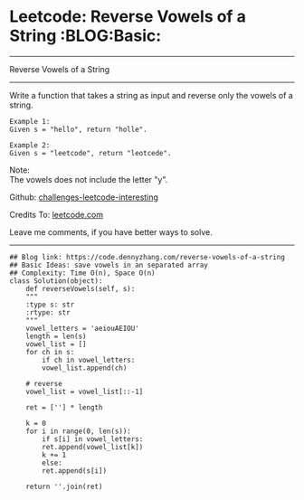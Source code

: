 
# Leetcode: Reverse Vowels of a String     :BLOG:Basic:

---

Reverse Vowels of a String  

---

Write a function that takes a string as input and reverse only the vowels of a string.  

    Example 1:
    Given s = "hello", return "holle".

    Example 2:
    Given s = "leetcode", return "leotcede".

Note:  
The vowels does not include the letter "y".  

Github: [challenges-leetcode-interesting](https://github.com/DennyZhang/challenges-leetcode-interesting/tree/master/problems/reverse-vowels-of-a-string)  

Credits To: [leetcode.com](https://leetcode.com/problems/reverse-vowels-of-a-string/description/)  

Leave me comments, if you have better ways to solve.  

---

    ## Blog link: https://code.dennyzhang.com/reverse-vowels-of-a-string
    ## Basic Ideas: save vowels in an separated array
    ## Complexity: Time O(n), Space O(n)
    class Solution(object):
        def reverseVowels(self, s):
    	"""
    	:type s: str
    	:rtype: str
    	"""
    	vowel_letters = 'aeiouAEIOU'
    	length = len(s)
    	vowel_list = []
    	for ch in s:
    	    if ch in vowel_letters:
    		vowel_list.append(ch)
    
    	# reverse
    	vowel_list = vowel_list[::-1]
    
    	ret = [''] * length
    
    	k = 0
    	for i in range(0, len(s)):
    	    if s[i] in vowel_letters:
    		ret.append(vowel_list[k])
    		k += 1
    	    else:
    		ret.append(s[i])
    
    	return ''.join(ret)

